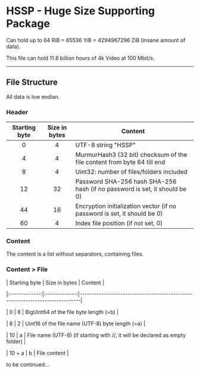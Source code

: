 # HSSP - Huge Size Supporting Package

Can hold up to 64 RiB = 65536 YiB = 4294967296 ZiB (insane amount of data).

This file can hold 11.8 billion hours of 4k Video at 100 Mbit/s.

---
## File Structure

All data is low endian.

### Header
| Starting byte | Size in bytes | Content                                                                    |
|:-------------:|:-------------:|----------------------------------------------------------------------------|
|       0       |       4       | UTF-8 string "HSSP"                                                        |
|       4       |       4       | MurmurHash3 (32 bit) checksum of the file content from byte 64 till end    |
|       8       |       4       | Uint32: number of files/folders included                                   |
|       12      |       32      | Password SHA-256 hash SHA-256 hash (if no password is set, it should be 0) |
|       44      |       16      | Encryption initialization vector (if no password is set, it should be 0)   |
|       60      |       4       | Index file position (if not set, 0)                                        |

### Content

The content is a list without separators, containing files.

### Content > File

| Starting byte | Size in bytes | Content                                                                      |

|:-------------:|:-------------:|------------------------------------------------------------------------------|

|       0       |       8       | BigUint64 of the file byte length (=b)                                       |

|       8       |       2       | Uint16 of the file name (UTF-8) byte length (=a)                             |

|       10      |       a       | File name (UTF-8) (if starting with //, it will be declared as empty folder) |

|     10 + a    |       b       | File content                                                                 |

to be continued...
